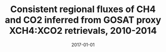 ---
title: "Consistent regional fluxes of CH<inf>4</inf> and CO<inf>2</inf> inferred from GOSAT proxy XCH<inf>4</inf>:XCO<inf>2</inf> retrievals, 2010-2014"
collection: publications
permalink: /publication/2017-01-01-Feng20174781
date: 2017-01-01
venue: 'Atmospheric Chemistry and Physics'
paperurl: 'https://doi.org/10.5194/acp-17-4781-2017'
citation: 'Feng et al., <b>Consistent regional fluxes of CH<inf>4</inf> and CO<inf>2</inf> inferred from GOSAT proxy XCH<inf>4</inf>:XCO<inf>2</inf> retrievals, 2010-2014</b>, Atmospheric Chemistry and Physics, 2017-01-01, 10.5194/acp-17-4781-2017'
---